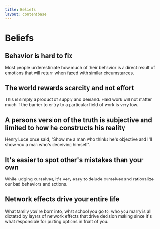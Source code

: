 ```yaml
---
title: Beliefs
layout: contentbase
---
```

Beliefs
======

## Behavior is hard to fix
Most people underestimate how much of their behavior is a direct result of
emotions that will return when faced with similar circumstances.

## The world rewards scarcity and not effort
This is simply a product of supply and demand. Hard work will not matter much if
the barrier to entry to a particular field of work is very low.

## A persons version of the truth is subjective and limited to how he constructs his reality
Henry Luce once said, "Show me a man who thinks he's objective and I'll show
you a man who's deceiving himself".

## It's easier to spot other's mistakes than your own
While judging ourselves, it's very easy to delude ourselves and rationalize our
bad behaviors and actions.

## Network effects drive your entire life
What family you're born into, what school you go to, who you marry is all
dictated by layers of network effects that drive decision making since it's what
responsible for putting options in front of you.